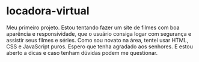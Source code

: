 # locadora-virtual

Meu primeiro projeto.
Estou tentando fazer um site de filmes com boa aparência e responsividade, que o usuário consiga logar com segurança e assistir seus filmes e séries.
Como sou novato na área, tentei usar HTML, CSS e JavaScript puros.
Espero que tenha agradado aos senhores.
E estou aberto a dicas e caso tenham dúvidas podem me questionar.
